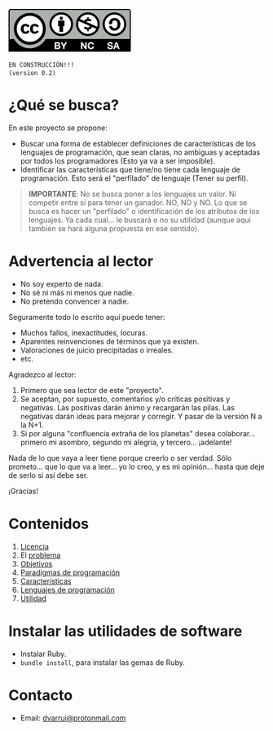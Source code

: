 
![CC_BY-NC-SA](images/by-nc-sa.svg)

```
EN CONSTRUCCIÓN!!!
(version 0.2)
```

# ¿Qué se busca?

En este proyecto se propone:
* Buscar una forma de establecer definiciones de características de los lenguajes de programación, que sean claras, no ambiguas y aceptadas por todos los programadores (Esto ya va a ser imposible).
* Identificar las características que tiene/no tiene cada lenguaje de programación. Esto será el "perfilado" de lenguaje (Tener su perfil).

> **IMPORTANTE**: No se busca poner a los lenguajes un valor. Ni competir entre sí para tener un ganador. NO, NO y NO. Lo que se busca es hacer un "perfilado" o identificación de los atributos de los lenguajes. Ya cada cual... le buscará o no su utilidad (aunque aquí también se hará alguna propuesta en ese sentido).

# Advertencia al lector

* No soy experto de nada.
* No sé ni más ni menos que nadie.
* No pretendo convencer a nadie.

Seguramente todo lo escrito aquí puede tener:
* Muchos fallos, inexactitudes, locuras.
* Aparentes reinvenciones de términos que ya existen.
* Valoraciones de juicio precipitadas o irreales.
* etc.

Agradezco al lector:
1. Primero que sea lector de este "proyecto".
2. Se aceptan, por supuesto, comentarios y/o críticas positivas y negativas. Las positivas darán ánimo y recargarán las pilas. Las negativas darán ideas para mejorar y corregir. Y pasar de la versión N a la N+1.
3. Si por alguna "confluencia extraña de los planetas" desea colaborar... primero mi asombro, segundo mi alegría, y tercero... ¡adelante!

Nada de lo que vaya a leer tiene porque creerlo o ser verdad. Sólo prometo... que lo que va a leer... yo lo creo, y es mi opinión...  hasta que deje de serlo si así debe ser.

¡Gracias!

# Contenidos

1. [Licencia](LICENSE.md)
1. El [problema](docs/problema.md)
1. [Objetivos](docs/objetivos.md)
1. [Paradigmas de programación](docs/paradigmas/README.md)
1. [Características](docs/features/README.md)
1. [Lenguajes de programación](docs/langs/README.md)
1. [Utilidad](docs/utilidad.md)

# Instalar las utilidades de software 

* Instalar Ruby.
* `bundle install`, para instalar las gemas de Ruby.

# Contacto

* Email: dvarrui@protonmail.com
